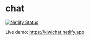 # chat
[![Netlify Status](https://api.netlify.com/api/v1/badges/ab708f47-1e00-4571-a489-cabc9c85afb4/deploy-status)](https://app.netlify.com/sites/kiwiirc-kiwichat/deploys)

Live demo: https://kiwichat.netlify.app


